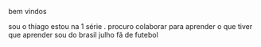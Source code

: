 bem vindos

sou o thiago
estou na 1 série .
procuro colaborar para aprender o que tiver que aprender
sou do brasil
julho
fã de futebol
